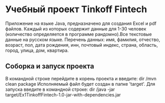 
Учебный проект Tinkoff Fintech
==============================
Приложение на языке Java, предназначено для создания Excel и pdf файлов.
Каждый из которых содержит данные для 1-30 человек (количество определяется в программе рандомно).Все текстовые данные на русском языке.
Перечень данных: имя, фамилия, отчество, возраст, пол, дата рождения, инн, почтовый индекс, страна, область, город, улица, дом, квартира.

Соборка и запуск проекта
-------------------------
В командной строке перейдите в корень проекта и введите:
dir /mvn clean package
Исполняемый файл будет создан в папке 'target'.
Для запуска введите в командной строке:
dir /java -jar target/Ex1TinkoffFintech-1.0-jar-with-dependencies.jar


